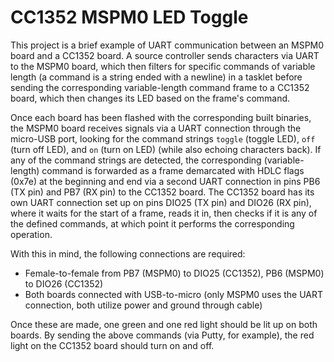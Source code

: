 # CC1352 MSPM0 LED Toggle

This project is a brief example of UART communication between an MSPM0 board and a CC1352 board. A source controller sends characters via UART to the MSPM0 board, which then filters for specific commands of variable length (a command is a string ended with a newline) in a tasklet before sending the corresponding variable-length command frame to a CC1352 board, which then changes its LED based on the frame's command.

Once each board has been flashed with the corresponding built binaries, the MSPM0 board receives signals via a UART connection through the micro-USB port, looking for the command strings `toggle` (toggle LED), `off` (turn off LED), and `on` (turn on LED) (while also echoing characters back). If any of the command strings are detected, the corresponding (variable-length) command is forwarded as a frame demarcated with HDLC flags (0x7e) at the beginning and end via a second UART connection in pins PB6 (TX pin) and PB7 (RX pin) to the CC1352 board. The CC1352 board has its own UART connection set up on pins DIO25 (TX pin) and DIO26 (RX pin), where it waits for the start of a frame, reads it in, then checks if it is any of the defined commands, at which point it performs the corresponding operation.

With this in mind, the following connections are required:

* Female-to-female from PB7 (MSPM0) to DIO25 (CC1352), PB6 (MSPM0) to DIO26 (CC1352)
* Both boards connected with USB-to-micro (only MSPM0 uses the UART connection, both utilize power and ground through cable)

Once these are made, one green and one red light should be lit up on both boards. By sending the above commands (via Putty, for example), the red light on the CC1352 board should turn on and off.
